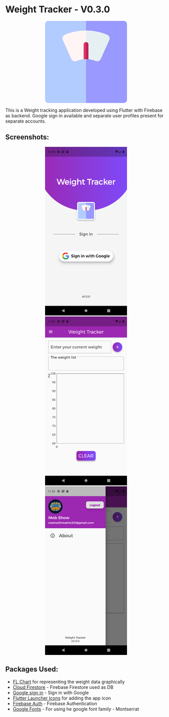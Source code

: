 # Weight Tracker - V0.3.0

<p align = "center"><img align="center" src="assets/icons/weight-scale.png" width="256" hspace="4"></p>

This is a Weight tracking application developed using Flutter with Firebase as backend. Google sign in available and separate user profiles present for separate accounts.

## Screenshots:
<p align="center">
  <img src="screenshots/LoginPage.png" width="256" hspace="4">
  <img src="screenshots/HomePage.png" width="256" hspace="4">
  <img src="screenshots/Drawer.png" width="256" hspace="4">
</p>

## Packages Used:
* <a href="https://pub.dev/packages/fl_chart">FL Chart</a> for representing the weight data graphically
* <a href="https://pub.dev/packages/cloud_firestore">Cloud Firestore</a> - Firebase Firestore used as DB
* <a href="https://pub.dev/packages/google_sign_in">Google sign in</a> - Sign in with Google
* <a href="https://pub.dev/packages/flutter_launcher_icons">Flutter Launcher Icons</a> for adding the app icon
* <a href="https://pub.dev/packages/firebase_auth">Firebase Auth</a> - Firebase Authentication
* <a href="https://pub.dev/packages/google_fonts">Google Fonts</a> - For using he google font family - Montserrat
